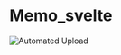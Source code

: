 # Memo_svelte

![Automated Upload](https://github.com/Damien-Petit-Thomas/memo_db_compose/actions/workflows/container.yml/badge.svg)